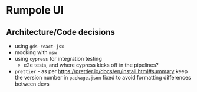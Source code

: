 # Rumpole UI

## Architecture/Code decisions

- using `gds-react-jsx`
- mocking with `msw`
- using `cypress` for integration testing
  - e2e tests, and where cypress kicks off in the pipelines?
- `prettier` - as per https://prettier.io/docs/en/install.html#summary keep the version number in `package.json` fixed to avoid formatting differences between devs
